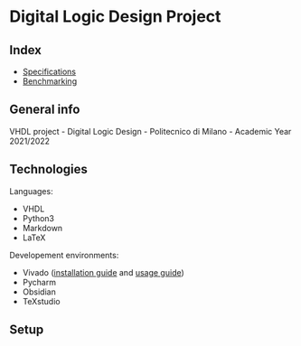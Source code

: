 # Digital Logic Design Project

## Index
* [Specifications](https://github.com/riccardo-negri/reti-logiche-2022-Montanari-Negri/tree/main/Specifications)
* [Benchmarking](https://github.com/riccardo-negri/reti-logiche-2022-Montanari-Negri/tree/main/Benchmarking)

## General info
VHDL project - Digital Logic Design - Politecnico di Milano - Academic Year 2021/2022 
	
## Technologies
Languages:
* VHDL 
* Python3
* Markdown
* LaTeX

Developement environments:
* Vivado ([installation guide](https://github.com/riccardo-negri/reti-logiche-2022-Montanari-Negri/tree/main/HowTo/VivadoInstallation.md) and [usage guide](https://github.com/riccardo-negri/reti-logiche-2022-Montanari-Negri/tree/main/HowTo/VivadoUsage.md))
* Pycharm
* Obsidian
* TeXstudio
	
## Setup
